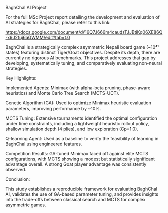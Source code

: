BaghChal AI Project

For the full MSc Project report detailing the development and evaluation of AI strategies for BaghChal, please refer to this link:

https://docs.google.com/document/d/16Q7J666m4caudsTJJBtiKq06XE86Q-x9J2fuj6aGWMM/edit?tab=t.0


BaghChal is a strategically complex asymmetric Nepali board game (~10⁴¹ states) featuring distinct Tiger/Goat objectives. Despite its depth, there are currently no rigorous AI benchmarks. This project addresses that gap by developing, systematically tuning, and comparatively evaluating non-neural strategies.

Key Highlights:

Implemented Agents: Minimax (with alpha-beta pruning, phase-aware heuristics) and Monte Carlo Tree Search (MCTS-UCT).

Genetic Algorithm (GA): Used to optimize Minimax heuristic evaluation parameters, improving performance by ~10%.

MCTS Tuning: Extensive tournaments identified the optimal configuration under time constraints, including a lightweight heuristic rollout policy, shallow simulation depth (4 plies), and low exploration (Cp=1.0).

Q-learning Agent: Used as a baseline to verify the feasibility of learning in BaghChal using engineered features.

Competition Results: GA-tuned Minimax faced off against elite MCTS configurations, with MCTS showing a modest but statistically significant advantage overall. A strong Goat player advantage was consistently observed.

Conclusion:

This study establishes a reproducible framework for evaluating BaghChal AI, validates the use of GA-based parameter tuning, and provides insights into the trade-offs between classical search and MCTS for complex asymmetric games.
